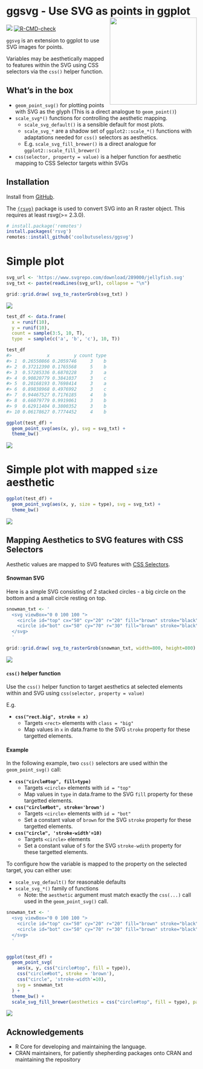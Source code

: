 
<!-- README.md is generated from README.Rmd. Please edit that file -->

# ggsvg - Use SVG as points in ggplot <img src="man/figures/logo-ggsvg.png" align="right" width="230"/>

<!-- badges: start -->

![](https://img.shields.io/badge/cool-useless-green.svg)
[![R-CMD-check](https://github.com/coolbutuseless/ggsvg/workflows/R-CMD-check/badge.svg)](https://github.com/coolbutuseless/ggsvg/actions)
<!-- badges: end -->

`ggsvg` is an extension to ggplot to use SVG images for points.

Variables may be aesthetically mapped to features within the SVG using
CSS selectors via the `css()` helper function.

## What’s in the box

-   `geom_point_svg()` for plotting points with SVG as the glyph (This
    is a direct analogue to `geom_point()`)
-   `scale_svg*()` functions for controlling the aesthetic mapping.
    -   `scale_svg_default()` is a sensible default for most plots.
    -   `scale_svg_*` are a shadow set of `ggplot2::scale_*()` functions
        with adaptations needed for `css()` selectors as aesthetics.
    -   E.g. `scale_svg_fill_brewer()` is a direct analogue for
        `ggplot2::scale_fill_brewer()`
-   `css(selector, property = value)` is a helper function for aesthetic
    mapping to CSS Selector targets within SVGs

## Installation

Install from [GitHub](https://github.com/coolbutuseless/ggsvg).

The [`{rsvg}`](https://github.com/ropensci/rsvg) package is used to
convert SVG into an R raster object. This requires at least rsvg(\>=
2.3.0).

``` r
# install.package('remotes')
install.packages('rsvg')
remotes::install_github('coolbutuseless/ggsvg')
```

# Simple plot

``` r
svg_url <- 'https://www.svgrepo.com/download/289000/jellyfish.svg'
svg_txt <- paste(readLines(svg_url), collapse = "\n")
```

``` r
grid::grid.draw( svg_to_rasterGrob(svg_txt) )
```

![](man/figures/README-unnamed-chunk-4-1.png)<!-- -->

``` r
test_df <- data.frame(
  x = runif(10), 
  y = runif(10), 
  count = sample(3:5, 10, T),
  type  = sample(c('a', 'b', 'c'), 10, T))

test_df
#>             x         y count type
#> 1  0.26550866 0.2059746     3    b
#> 2  0.37212390 0.1765568     5    b
#> 3  0.57285336 0.6870228     3    a
#> 4  0.90820779 0.3841037     3    c
#> 5  0.20168193 0.7698414     3    a
#> 6  0.89838968 0.4976992     3    c
#> 7  0.94467527 0.7176185     4    b
#> 8  0.66079779 0.9919061     3    b
#> 9  0.62911404 0.3800352     3    b
#> 10 0.06178627 0.7774452     4    b

ggplot(test_df) + 
  geom_point_svg(aes(x, y), svg = svg_txt) + 
  theme_bw()
```

![](man/figures/README-unnamed-chunk-5-1.png)<!-- -->

# Simple plot with mapped `size` aesthetic

``` r
ggplot(test_df) + 
  geom_point_svg(aes(x, y, size = type), svg = svg_txt) + 
  theme_bw()
```

![](man/figures/README-unnamed-chunk-6-1.png)<!-- -->

## Mapping Aesthetics to SVG features with CSS Selectors

Aesthetic values are mapped to SVG features with [CSS
Selectors](https://developer.mozilla.org/en-US/docs/Web/CSS/CSS_Selectors).

#### Snowman SVG

Here is a simple SVG consisting of 2 stacked circles - a big circle on
the bottom and a small circle resting on top.

``` r
snowman_txt <- '
  <svg viewBox="0 0 100 100 ">
    <circle id="top" cx="50" cy="20" r="20" fill="brown" stroke="black" />
    <circle id="bot" cx="50" cy="70" r="30" fill="brown" stroke="black" />
  </svg>
  '

grid::grid.draw( svg_to_rasterGrob(snowman_txt, width=800, height=800) )
```

![](man/figures/README-unnamed-chunk-7-1.png)<!-- -->

#### `css()` helper function

Use the `css()` helper function to target aesthetics at selected
elements within and SVG using `css(selector, property = value)`

E.g.

-   **`css("rect.big", stroke = x)`**
    -   Targets `<rect>` elements with `class = "big"`
    -   Map values in `x` in data.frame to the SVG `stroke` property for
        these targetted elements.

#### Example

In the following example, two `css()` selectors are used within the
`geom_point_svg()` call:

-   **`css("circle#top", fill=type)`**
    -   Targets `<circle>` elements with `id = "top"`
    -   Map values in `type` in data.frame to the SVG `fill` property
        for these targetted elements.
-   **`css("circle#bot", stroke='brown')`**
    -   Targets `<circle>` elements with `id = "bot"`
    -   Set a constant value of `brown` for the SVG `stroke` property
        for these targetted elements.
-   **`css("circle", 'stroke-width'=10)`**
    -   Targets `<circle>` elements
    -   Set a constant value of `5` for the SVG `stroke-wdith` property
        for these targetted elements.

To configure how the variable is mapped to the property on the selected
target, you can either use:

-   `scale_svg_default()` for reasonable defaults
-   `scale_svg_*()` family of functions
    -   Note: the `aesthetic` argument must match exactly the `css(...)`
        call used in the `geom_point_svg()` call.

``` r
snowman_txt <- '
  <svg viewBox="0 0 100 100 ">
    <circle id="top" cx="50" cy="20" r="20" fill="brown" stroke="black" />
    <circle id="bot" cx="50" cy="70" r="30" fill="brown" stroke="black" />
  </svg>
  '


ggplot(test_df) + 
  geom_point_svg(
    aes(x, y, css("circle#top", fill = type)),
    css("circle#bot", stroke = 'brown'),
    css("circle", 'stroke-width'=10),
    svg = snowman_txt
  ) +
  theme_bw() + 
  scale_svg_fill_brewer(aesthetics = css("circle#top", fill = type), palette = 'Dark2')
```

![](man/figures/README-unnamed-chunk-8-1.png)<!-- -->

## Acknowledgements

-   R Core for developing and maintaining the language.
-   CRAN maintainers, for patiently shepherding packages onto CRAN and
    maintaining the repository
